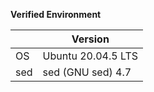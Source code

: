 **Verified Environment**

|   | Version |
| ----- | --- |
| OS  | Ubuntu 20.04.5 LTS |
| sed   | sed (GNU sed) 4.7 |
